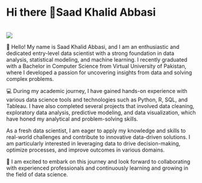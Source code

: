  # Hi there 👋Saad Khalid Abbasi
 <br>
<img src='https://tse4.mm.bing.net/th?id=OIP.WJNN3oO2oYURyc8RxRSu8wHaDF&pid=Api&P=0&h=220'>
 
👋 Hello! My name is Saad Khalid Abbasi, and I am an enthusiastic and dedicated entry-level data scientist with a strong foundation in data analysis, statistical modeling, and machine learning. I recently graduated with a Bachelor in Computer Science from Virtual University of Pakistan, where I developed a passion for uncovering insights from data and solving complex problems.

💻 During my academic journey, I have gained hands-on experience with various data science tools and technologies such as Python, R, SQL, and Tableau. I have also completed several projects that involved data cleaning, exploratory data analysis, predictive modeling, and data visualization, which have honed my analytical and problem-solving skills.

As a fresh data scientist, I am eager to apply my knowledge and skills to real-world challenges and contribute to innovative data-driven solutions. I am particularly interested in leveraging data to drive decision-making, optimize processes, and improve outcomes in various domains.

🚀 I am excited to embark on this journey and look forward to collaborating with experienced professionals and continuously learning and growing in the field of data science.
 


<!---
saadkhalidabbasi/saadkhalidabbasi is a ✨ special ✨ repository because its `README.md` (this file) appears on your GitHub profile.
You can click the Preview link to take a look at your changes.
--->
